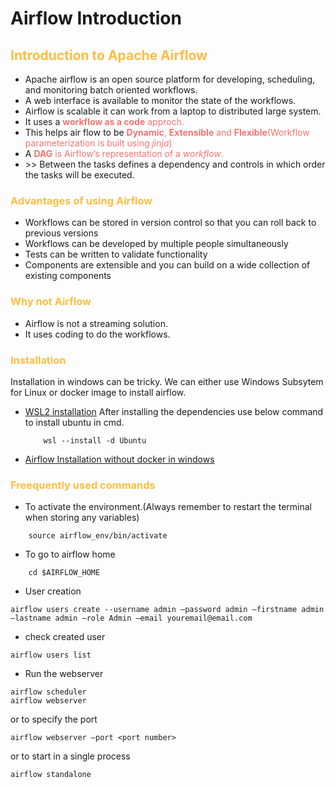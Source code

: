 # Airflow Introduction

## <span style="color:#ffbd40"> Introduction to Apache Airflow <span>

- Apache airflow is an open source platform for developing, scheduling, and monitoring batch oriented workflows.
- A web interface is available to monitor the state of the workflows.
- Airflow is scalable it can work from a laptop to distributed large system.
- It uses a <span style="color:#f57373">**workflow as a code**<span> approch.
- This helps air flow to be <span style="color:#f57373">**Dynamic**<span>, <span style="color:#f57373">**Extensible**<span> and <span style="color:#f57373">**Flexible**<span>(Workflow parameterization is built using *jinja*)
- A <span style="color:#f57373">**DAG**<span> is Airflow’s representation of a *workflow*.
- \>> Between the tasks defines a dependency and controls in which order the tasks will be executed.

### <span style="color:#ffbd40">Advantages of using Airflow<span>

- Workflows can be stored in version control so that you can roll back to previous versions
- Workflows can be developed by multiple people simultaneously
- Tests can be written to validate functionality
- Components are extensible and you can build on a wide collection of existing components

### <span style="color:#ffbd40">Why not Airflow<span>

- Airflow is not a streaming solution.
- It uses coding to do the workflows.  

### <span style="color:#ffbd40">Installation<span>

Installation in windows can be tricky. We can either use Windows Subsytem for Linux or docker image to install airflow.
- [WSL2 installation](https://www.freecodecamp.org/news/how-to-install-wsl2-windows-subsystem-for-linux-2-on-windows-10/)
    After installing the dependencies use below command to install ubuntu in cmd. 
    ```console
        wsl --install -d Ubuntu
    ``` 
- [Airflow Installation without docker in windows](https://www.freecodecamp.org/news/install-apache-airflow-on-windows-without-docker/)

### <span style="color:#ffbd40">Freequently used commands<span>

- To activate the environment.(Always remember to restart the terminal when storing any variables)
```console
    source airflow_env/bin/activate
```
- To go to airflow home
```console
    cd $AIRFLOW_HOME
```

- User creation
```console
airflow users create --username admin –password admin –firstname admin –lastname admin –role Admin –email youremail@email.com
```

- check created user
```console
airflow users list
```

- Run the webserver
```console
airflow scheduler 
airflow webserver 
```

or to specify the port
```console
airflow webserver –port <port number>
```

or to start in a single process
```console
airflow standalone
```